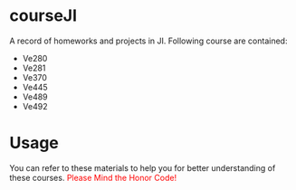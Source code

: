 # courseJI

A record of homeworks and projects in JI. Following course are contained:

* Ve280
* Ve281
* Ve370
* Ve445
* Ve489
* Ve492

# Usage
You can refer to these materials to help you for better understanding of these courses.<font color = red> Please Mind the Honor Code! </font>